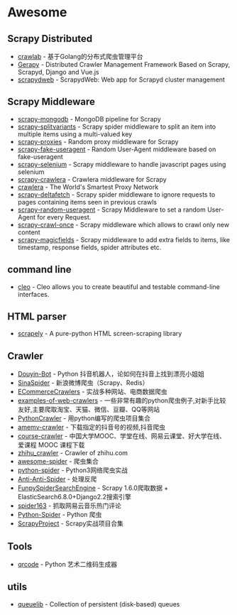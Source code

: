 # Awesome

## Scrapy Distributed

* [crawlab](https://github.com/crawlab-team/crawlab) - 基于Golang的分布式爬虫管理平台
* [Gerapy](https://github.com/Gerapy/Gerapy) - Distributed Crawler Management Framework Based on Scrapy, Scrapyd, Django and Vue.js
* [scrapydweb](https://github.com/my8100/scrapydweb) - ScrapydWeb: Web app for Scrapyd cluster management

## Scrapy Middleware

* [scrapy-mongodb](https://github.com/sebdah/scrapy-mongodb) - MongoDB pipeline for Scrapy
* [scrapy-splitvariants](https://github.com/scrapy-plugins/scrapy-splitvariants) - Scrapy spider middleware to split an item into multiple items using a multi-valued key
* [scrapy-proxies](https://github.com/aivarsk/scrapy-proxies) - Random proxy middleware for Scrapy
* [scrapy-fake-useragent](https://github.com/alecxe/scrapy-fake-useragent) - Random User-Agent middleware based on fake-useragent
* [scrapy-selenium](https://github.com/clemfromspace/scrapy-selenium) - Scrapy middleware to handle javascript pages using selenium
* [scrapy-crawlera](https://github.com/scrapy-plugins/scrapy-crawlera) - Crawlera middleware for Scrapy
* [crawlera](https://scrapinghub.com/crawlera) - The World's Smartest Proxy Network
* [scrapy-deltafetch](https://github.com/scrapy-plugins/scrapy-deltafetch) - Scrapy spider middleware to ignore requests to pages containing items seen in previous crawls
* [scrapy-random-useragent](https://github.com/cnu/scrapy-random-useragent) - Scrapy Middleware to set a random User-Agent for every Request.
* [scrapy-crawl-once](https://github.com/TeamHG-Memex/scrapy-crawl-once) - Scrapy middleware which allows to crawl only new content
* [scrapy-magicfields](https://github.com/scrapy-plugins/scrapy-magicfields) - Scrapy middleware to add extra fields to items, like timestamp, response fields, spider attributes etc.

## command line

* [cleo](https://github.com/sdispater/cleo) - Cleo allows you to create beautiful and testable command-line interfaces.

## HTML parser

* [scrapely](https://github.com/scrapy/scrapely) - A pure-python HTML screen-scraping library

## Crawler

* [Douyin-Bot](https://github.com/wangshub/Douyin-Bot) - Python 抖音机器人，论如何在抖音上找到漂亮小姐姐
* [SinaSpider](https://github.com/LiuXingMing/SinaSpider) - 新浪微博爬虫（Scrapy、Redis）
* [ECommerceCrawlers](https://github.com/DropsDevopsOrg/ECommerceCrawlers) - 实战多种网站、电商数据爬虫
* [examples-of-web-crawlers](https://github.com/shengqiangzhang/examples-of-web-crawlers) - 一些非常有趣的python爬虫例子,对新手比较友好,主要爬取淘宝、天猫、微信、豆瓣、QQ等网站
* [PythonCrawler](https://github.com/yhangf/PythonCrawler) - 用python编写的爬虫项目集合
* [amemv-crawler](https://github.com/loadchange/amemv-crawler) - 下载指定的抖音号的视频,抖音爬虫
* [course-crawler](https://github.com/Foair/course-crawler) - 中国大学MOOC、学堂在线、网易云课堂、好大学在线、爱课程 MOOC 课程下载
* [zhihu_crawler](https://github.com/SmileXie/zhihu_crawler) - Crawler of zhihu.com
* [awesome-spider](https://github.com/facert/awesome-spider) - 爬虫集合
* [python-spider](https://github.com/Jack-Cherish/python-spider) - Python3网络爬虫实战
* [Anti-Anti-Spider](https://github.com/luyishisi/Anti-Anti-Spider) - 处理反爬
* [FunpySpiderSearchEngine](https://github.com/mtianyan/FunpySpiderSearchEngine) - Scrapy 1.6.0爬取数据 + ElasticSearch6.8.0+Django2.2搜索引擎
* [spider163](https://github.com/chengyumeng/spider163) - 抓取网易云音乐热门评论
* [Python-Spider](https://github.com/lb2281075105/Python-Spider) - Python 爬虫
* [ScrapyProject](https://github.com/cuanboy/ScrapyProject) - Scrapy实战项目合集

## Tools

* [qrcode](https://github.com/sylnsfar/qrcode) - Python 艺术二维码生成器

## utils

* [queuelib](https://github.com/scrapy/queuelib) - Collection of persistent (disk-based) queues
